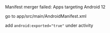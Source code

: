 Manifest merger failed: Apps targeting Android 12

go to app/src/main/AndroidManifest.xml

add `android:exported="true"` under activity
